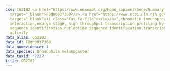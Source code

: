 ```yaml
---
csv: CG2182,<a href="https://www.ensembl.org/Homo_sapiens/Gene/Summary?db=core;g=FBgn0037360"
  target="_blank">FBgn0037360</a>,<a href="https://www.ncbi.nlm.nih.gov/pubmed/15998452"
  target="_blank"><i class="fas fa-file"></i></a>",chromatin immunoprecipitation assay,direct
  interaction,embryo stage, high throughput transcription profiling by microarray,nucleotide
  sequence identification,nucleotide sequence identification,transcriptional regulation,up-regulates
  activity
data_alias: CG2182
data_id: FBgn0037360
data_numevidence: 1
data_species: Drosophila melanogaster
data_taxid: '7227'
title: CG2182
---
```

